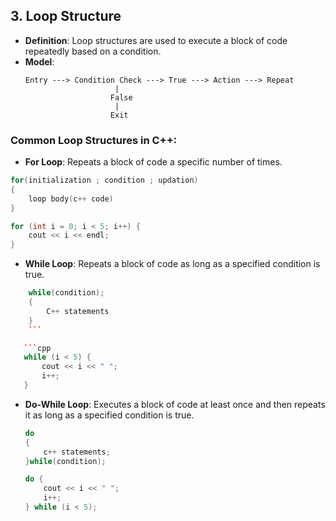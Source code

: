 ## 3. Loop Structure

- **Definition**: Loop structures are used to execute a block of code repeatedly based on a condition.
- **Model**: 
  ```
  Entry ---> Condition Check ---> True ---> Action ---> Repeat
                      |
                     False
                      |
                     Exit
  ```

### Common Loop Structures in C++:

- **For Loop**: Repeats a block of code a specific number of times.

```cpp
for(initialization ; condition ; updation)
{
    loop body(c++ code)
}
```

   ```cpp
   for (int i = 0; i < 5; i++) {
       cout << i << endl;
   }
   ```


- **While Loop**: Repeats a block of code as long as a specified condition is true.

```cpp
    while(condition);
    {
        C++ statements
    }
    ```

   ```cpp
   while (i < 5) {
       cout << i << " ";
       i++;
   }
   ```

- **Do-While Loop**: Executes a block of code at least once and then repeats it as long as a specified condition is true.

    ```cpp
    do
    {
        c++ statements;
    }while(condition);
    ```
    
   ```cpp
   do {
       cout << i << " ";
       i++;
   } while (i < 5);
   ```
